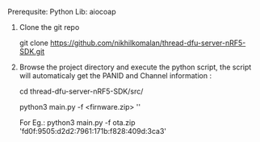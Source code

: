 Prerequsite: 
Python Lib: aiocoap  

1. Clone the git repo 

    git clone https://github.com/nikhilkomalan/thread-dfu-server-nRF5-SDK.git


2. Browse the project directory and execute the python script, the script will automaticaly get the PANID and Channel information :
 
    cd thread-dfu-server-nRF5-SDK/src/
  
    python3 main.py -f <firnware.zip> '<end device ipv6 addr>'
  
    For Eg.: 
    python3 main.py -f ota.zip 'fd0f:9505:d2d2:7961:171b:f828:409d:3ca3'
